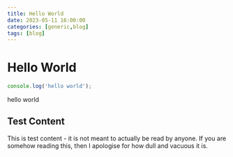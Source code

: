 ```yaml
---
title: Hello World
date: 2023-05-11 16:00:00
categories: [generic,blog]
tags: [blog]
---
```


# Hello World
```javascript
console.log('hello world');
```
hello world

## Test Content
This is test content - it is not meant to actually be read by anyone. If you are somehow reading this, then I apologise for how dull and vacuous it is.
